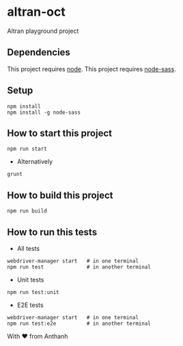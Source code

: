 # altran-oct
Altran playground project

## Dependencies

This project requires [node](http://nodejs.org).
This project requires [node-sass](https://www.npmjs.com/package/node-sass).

## Setup

```
npm install
npm install -g node-sass
```


## How to start this project

```
npm run start
```

* Alternatively

```
grunt
```


## How to build this project

```
npm run build
```

## How to run this tests

* All tests

```
webdriver-manager start   # in one terminal
npm run test              # in another terminal
```

* Unit tests

```
npm run test:unit
```

* E2E tests

```
webdriver-manager start   # in one terminal
npm run test:e2e          # in another terminal
```



With ♥ from Anthanh
